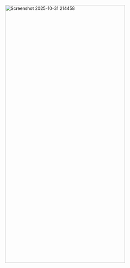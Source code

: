 <img width="389" height="834" alt="Screenshot 2025-10-31 214458" src="https://github.com/user-attachments/assets/0887d355-5376-4e31-9cb9-fefef78f2fc9" />
